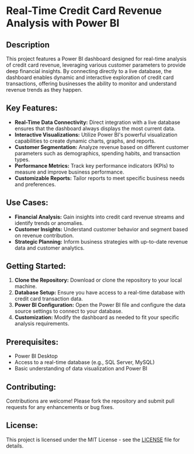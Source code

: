 # Real-Time Credit Card Revenue Analysis with Power BI

## Description
This project features a Power BI dashboard designed for real-time analysis of credit card revenue, leveraging various customer parameters to provide deep financial insights. By connecting directly to a live database, the dashboard enables dynamic and interactive exploration of credit card transactions, offering businesses the ability to monitor and understand revenue trends as they happen.

## Key Features:
- **Real-Time Data Connectivity:** Direct integration with a live database ensures that the dashboard always displays the most current data.
- **Interactive Visualizations:** Utilize Power BI's powerful visualization capabilities to create dynamic charts, graphs, and reports.
- **Customer Segmentation:** Analyze revenue based on different customer parameters such as demographics, spending habits, and transaction types.
- **Performance Metrics:** Track key performance indicators (KPIs) to measure and improve business performance.
- **Customizable Reports:** Tailor reports to meet specific business needs and preferences.

## Use Cases:
- **Financial Analysis:** Gain insights into credit card revenue streams and identify trends or anomalies.
- **Customer Insights:** Understand customer behavior and segment based on revenue contribution.
- **Strategic Planning:** Inform business strategies with up-to-date revenue data and customer analytics.

## Getting Started:
1. **Clone the Repository:** Download or clone the repository to your local machine.
2. **Database Setup:** Ensure you have access to a real-time database with credit card transaction data.
3. **Power BI Configuration:** Open the Power BI file and configure the data source settings to connect to your database.
4. **Customization:** Modify the dashboard as needed to fit your specific analysis requirements.

## Prerequisites:
- Power BI Desktop
- Access to a real-time database (e.g., SQL Server, MySQL)
- Basic understanding of data visualization and Power BI

## Contributing:
Contributions are welcome! Please fork the repository and submit pull requests for any enhancements or bug fixes.

## License:
This project is licensed under the MIT License - see the [LICENSE](LICENSE) file for details.
